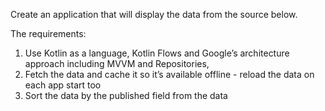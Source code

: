 Create an application that will display the data from the source below. 

The requirements:
1. Use Kotlin as a language, Kotlin Flows and Google’s architecture approach including MVVM and Repositories,
2. Fetch the data and cache it so it’s available offline - reload the data on each app start too
3. Sort the data by the published field from the data

